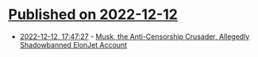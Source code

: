 # [Published on 2022-12-12](index.md)

* [2022-12-12, 17:47:27](https://news.ycombinator.com/item?id=33957682) - [Musk, the Anti-Censorship Crusader, Allegedly Shadowbanned ElonJet Account](https://gizmodo.com/elon-musk-shadowban-elonjet-private-jet-twitter-1849882446)
